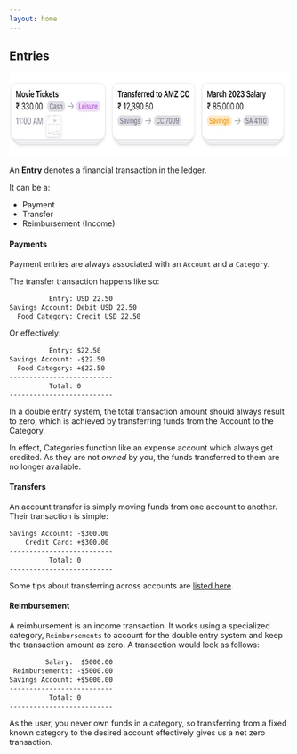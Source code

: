 ```yaml
---
layout: home
---
```


## Entries

<picture>
  <source media="(prefers-color-scheme: dark)" srcset="/assets/images/entries/header-dark.jpg 1x, /assets/images/entries/header-dark@2x.jpg 2x, /assets/images/entries/header-dark@3x.jpg 3x">
  <img src="/assets/images/entries/header.jpg" srcset="/assets/images/entries/header@2x.jpg 2x, /assets/images/entries/header@3x.jpg 3x" width="712" height="150" alt="Graphical representation of Pockity's entries"/>
</picture>

An **Entry** denotes a financial transaction in the ledger. 

It can be a:
- Payment 
- Transfer 
- Reimbursement (Income)

#### Payments 
Payment entries are always associated with an `Account` and a `Category`. 

The transfer transaction happens like so:
```
          Entry: USD 22.50
Savings Account: Debit USD 22.50
  Food Category: Credit USD 22.50
```

Or effectively:
```
          Entry: $22.50
Savings Account: -$22.50
  Food Category: +$22.50
--------------------------
          Total: 0
--------------------------
```

In a double entry system, the total transaction amount should always result to zero, which is achieved by transferring funds from the Account to the Category. 

In effect, Categories function like an expense account which always get credited. As they are not *owned* by you, the funds transferred to them are no longer available. 


#### Transfers
An account transfer is simply moving funds from one account to another. Their transaction is simple:
```
Savings Account: -$300.00
    Credit Card: +$300.00
--------------------------
          Total: 0
--------------------------
```

Some tips about transferring across accounts are [listed here](/entries/transfers/).

#### Reimbursement 
A reimbursement is an income transaction. It works using a specialized category, `Reimbursements` to account for the double entry system and keep the transaction amount as zero. A transaction would look as follows:
```
         Salary:  $5000.00
 Reimbursements: -$5000.00
Savings Account: +$5000.00
--------------------------
          Total: 0
--------------------------
```

As the user, you never own funds in a category, so transferring from a fixed known category to the desired account effectively gives us a net zero transaction. 

